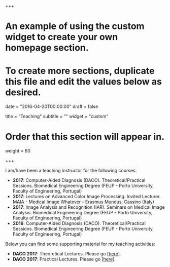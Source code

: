 +++
# An example of using the custom widget to create your own homepage section.
# To create more sections, duplicate this file and edit the values below as desired.

date = "2016-04-20T00:00:00"
draft = false

title = "Teaching"
subtitle = ""
widget = "custom"

# Order that this section will appear in.
weight = 60

+++

I am/have been a teaching instructor for the following courses:

- **2017**: Computer-Aided Diagnosis (DACO). Theoretical/Practical Sessions. Biomedical Engineering Degree (FEUP - Porto University, Faculty of Engineering, Portugal)
- **2017**: Lectures on Advanced Color Image Processing. Invited Lecturer. MAIA - Medical Image Whatever - Erasmus Mundus, Cassino (Italy)
- **2017**: Image Analysis and Recognition (IAR). Seminars on Medical Image Analysis. Biomedical Engineering Degree (FEUP - Porto University, Faculty of Engineering, Portugal)
- **2016**: Computer-Aided Diagnosis (DACO). Theoretical/Practical Sessions. Biomedical Engineering Degree (FEUP - Porto University, Faculty of Engineering, Portugal)


Below you can find some supporting material for my teaching activities:

- **DACO 2017**: Theoretical Lectures. Please go [[here]](https://agaldran.github.io/#17_daco_theory).
- **DACO 2017**: Practical Lectures. Please go [[here]](https://agaldran.github.io/#17_daco_practicals).
